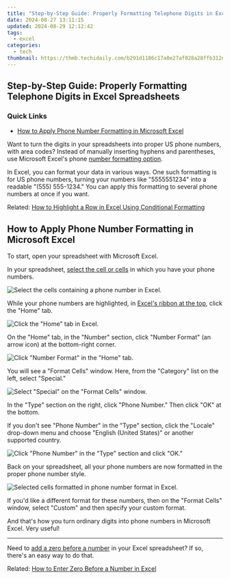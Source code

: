 ```yaml
---
title: "Step-by-Step Guide: Properly Formatting Telephone Digits in Excel Spreadsheets"
date: 2024-08-27 13:11:15
updated: 2024-08-29 12:12:42
tags:
  - excel
categories:
  - tech
thumbnail: https://thmb.techidaily.com/b291d1186c17a0e27af028a28ffb312d4304bf88d64275a707a4eb2f0cc766f8.jpg
---
```


## Step-by-Step Guide: Properly Formatting Telephone Digits in Excel Spreadsheets

### Quick Links

* [How to Apply Phone Number Formatting in Microsoft Excel](https://unlock-android.techidaily.com/in-2024-the-ultimate-guide-to-vivo-s18e-pattern-lock-screen-everything-you-need-to-know-by-drfone-android/)

 Want to turn the digits in your spreadsheets into proper US phone numbers, with area codes? Instead of manually inserting hyphens and parentheses, use Microsoft Excel's phone [number formatting option](https://facebook-video-share.techidaily.com/updated-in-depth-asmr-video-insights/).

 In Excel, you can format your data in various ways. One such formatting is for US phone numbers, turning your numbers like "5555551234" into a readable "(555) 555-1234." You can apply this formatting to several phone numbers at once if you want.

Related: [How to Highlight a Row in Excel Using Conditional Formatting](https://facebook-video-share.techidaily.com/updated-in-depth-asmr-video-insights/) 

##  How to Apply Phone Number Formatting in Microsoft Excel

 To start, open your spreadsheet with Microsoft Excel.

 In your spreadsheet, [select the cell or cells](https://buynow-tips.techidaily.com/exploring-a-ravaged-world-on-motorcycle-in-days-gone-our-comprehhavis-review/) in which you have your phone numbers.

![Select the cells containing a phone number in Excel.](https://static1.howtogeekimages.com/wordpress/wp-content/uploads/2021/11/1-select-phone-number.png) 

 While your phone numbers are highlighted, in [Excel's ribbon at the top](https://screen-mirror.techidaily.com/in-2024-how-to-mirror-honor-play-40c-to-mac-drfone-by-drfone-android/), click the "Home" tab.

![Click the "Home" tab in Excel.](https://static1.howtogeekimages.com/wordpress/wp-content/uploads/2021/11/2-excel-home-tab.png) 

 On the "Home" tab, in the "Number" section, click "Number Format" (an arrow icon) at the bottom-right corner.

![Click "Number Format" in the "Home" tab.](https://static1.howtogeekimages.com/wordpress/wp-content/uploads/2021/11/3-excel-number-format.png) 

 You will see a "Format Cells" window. Here, from the "Category" list on the left, select "Special."

![Select "Special" on the "Format Cells" window.](https://static1.howtogeekimages.com/wordpress/wp-content/uploads/2021/11/4-special-number-format.png) 

 In the "Type" section on the right, click "Phone Number." Then click "OK" at the bottom.

 If you don't see "Phone Number" in the "Type" section, click the "Locale" drop-down menu and choose "English (United States)" or another supported country.

![Click "Phone Number" in the "Type" section and click "OK."](https://static1.howtogeekimages.com/wordpress/wp-content/uploads/2021/11/5-phone-number-format-excel.png) 

 Back on your spreadsheet, all your phone numbers are now formatted in the proper phone number style.

![Selected cells formatted in phone number format in Excel.](https://static1.howtogeekimages.com/wordpress/wp-content/uploads/2021/11/6-phone-number-format-applied.png) 

 If you'd like a different format for these numbers, then on the "Format Cells" window, select "Custom" and then specify your custom format.

 And that's how you turn ordinary digits into phone numbers in Microsoft Excel. Very useful!

---

 Need to [add a zero before a number](https://iphone-location.techidaily.com/how-to-see-someones-location-on-apple-iphone-xr-drfone-by-drfone-virtual-ios/) in your Excel spreadsheet? If so, there's an easy way to do that.

Related: [How to Enter Zero Before a Number in Excel](https://iphone-location.techidaily.com/how-to-see-someones-location-on-apple-iphone-xr-drfone-by-drfone-virtual-ios/)

<ins class="adsbygoogle"
     style="display:block"
     data-ad-format="autorelaxed"
     data-ad-client="ca-pub-7571918770474297"
     data-ad-slot="1223367746"></ins>



<ins class="adsbygoogle"
     style="display:block"
     data-ad-client="ca-pub-7571918770474297"
     data-ad-slot="8358498916"
     data-ad-format="auto"
     data-full-width-responsive="true"></ins>

